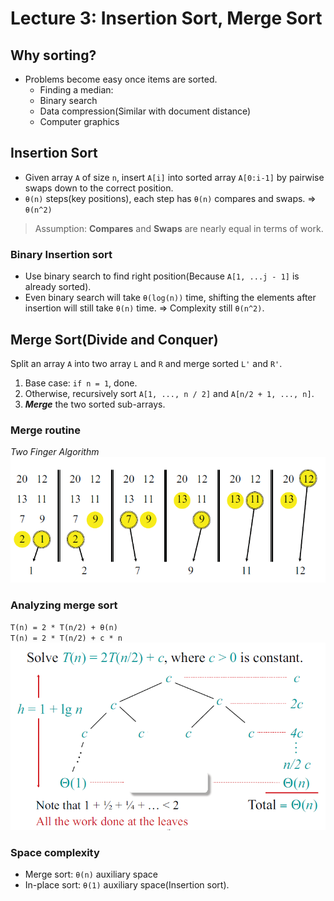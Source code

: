 # Lecture 3: Insertion Sort, Merge Sort

## Why sorting?

- Problems become easy once items are sorted.
  - Finding a median:
  - Binary search
  - Data compression(Similar with document distance)
  - Computer graphics

## Insertion Sort

- Given array `A` of size `n`, insert `A[i]` into sorted array `A[0:i-1]` by pairwise swaps down to the correct position.
- `θ(n)` steps(key positions), each step has `θ(n)` compares and swaps. => `θ(n^2)`

> Assumption: **Compares** and **Swaps** are nearly equal in terms of work.

### Binary Insertion sort

- Use binary search to find right position(Because `A[1, ...j - 1]` is already sorted).
- Even binary search will take `θ(log(n))` time, shifting the elements after insertion will still take `θ(n)` time. => Complexity still `θ(n^2)`.

## Merge Sort(Divide and Conquer)

Split an array `A` into two array `L` and `R` and merge sorted `L'` and `R'`.

1. Base case: `if n = 1`, done.
2. Otherwise, recursively sort `A[1, ..., n / 2]` and `A[n/2 + 1, ..., n]`.
3. **_Merge_** the two sorted sub-arrays.

### Merge routine

_Two Finger Algorithm_
![2fingerAlgo]('./../image1.png)

### Analyzing merge sort

`T(n) = 2 * T(n/2) + θ(n)`  
`T(n) = 2 * T(n/2) + c * n`
![recursion tree](image2.png)

### Space complexity

- Merge sort: `θ(n)` auxiliary space
- In-place sort: `θ(1)` auxiliary space(Insertion sort).
